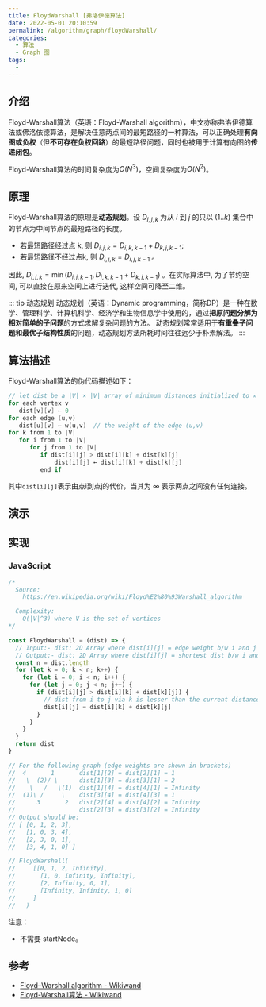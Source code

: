 ```yaml
---
title: FloydWarshall [弗洛伊德算法]
date: 2022-05-01 20:10:59
permalink: /algorithm/graph/floydWarshall/
categories:
  - 算法
  - Graph 图
tags:
  - 
---
```


## 介绍

Floyd-Warshall算法（英语：Floyd-Warshall algorithm），中文亦称弗洛伊德算法或佛洛依德算法，是解决任意两点间的最短路径的一种算法，可以正确处理**有向图或负权**（但**不可存在负权回路**）的最短路径问题，同时也被用于计算有向图的**传递闭包**。

Floyd-Warshall算法的时间复杂度为$O(N^{3})$，空间复杂度为$O(N^{2})$。

## 原理

Floyd-Warshall算法的原理是**动态规划**。设 $D_{i, j, k}$ 为从 $i$ 到 $j$ 的只以 $(1 . . k)$ 集合中的节点为中间节点的最短路径的长度。

- 若最短路径经过点 $\mathrm{k}$, 则 $D_{i, j, k}=D_{i, k, k-1}+D_{k, j, k-1}$;
- 若最短路径不经过点k, 则 $D_{i, j, k}=D_{i, j, k-1}$ 。

因此, $D_{i, j, k}=\min \left(D_{i, j, k-1}, D_{i, k, k-1}+D_{k, j, k-1}\right)$ 。在实际算法中, 为了节约空间, 可以直接在原来空间上进行迭代, 这样空间可降至二维。

::: tip 动态规划
动态规划（英语：Dynamic programming，简称DP）是一种在数学、管理科学、计算机科学、经济学和生物信息学中使用的，通过**把原问题分解为相对简单的子问题**的方式求解复杂问题的方法。 动态规划常常适用于**有重叠子问题和最优子结构性质**的问题，动态规划方法所耗时间往往远少于朴素解法。
:::

## 算法描述

Floyd-Warshall算法的伪代码描述如下：

```c
// let dist be a |V| × |V| array of minimum distances initialized to ∞ (infinity)
for each vertex v
   dist[v][v] ← 0
for each edge (u,v)
   dist[u][v] ← w(u,v)  // the weight of the edge (u,v)
for k from 1 to |V|
   for i from 1 to |V|
      for j from 1 to |V|
         if dist[i][j] > dist[i][k] + dist[k][j] 
             dist[i][j] ← dist[i][k] + dist[k][j]
         end if
```

其中`dist[i][j]`表示由点i到点j的代价，当其为 ∞ 表示两点之间没有任何连接。

## 演示

<Bilibili id="av459740996" />

## 实现

### JavaScript

```js
/*
  Source:
    https://en.wikipedia.org/wiki/Floyd%E2%80%93Warshall_algorithm

  Complexity:
    O(|V|^3) where V is the set of vertices
*/

const FloydWarshall = (dist) => {
  // Input:- dist: 2D Array where dist[i][j] = edge weight b/w i and j
  // Output:- dist: 2D Array where dist[i][j] = shortest dist b/w i and j
  const n = dist.length
  for (let k = 0; k < n; k++) {
    for (let i = 0; i < n; i++) {
      for (let j = 0; j < n; j++) {
        if (dist[i][j] > dist[i][k] + dist[k][j]) {
          // dist from i to j via k is lesser than the current distance
          dist[i][j] = dist[i][k] + dist[k][j]
        }
      }
    }
  }
  return dist
}

// For the following graph (edge weights are shown in brackets)
//  4       1       dist[1][2] = dist[2][1] = 1
//   \  (2)/ \      dist[1][3] = dist[3][1] = 2
//    \   /   \(1)  dist[1][4] = dist[4][1] = Infinity
//  (1)\ /     \    dist[3][4] = dist[4][3] = 1
//      3       2   dist[2][4] = dist[4][2] = Infinity
//                  dist[2][3] = dist[3][2] = Infinity
// Output should be:
// [ [0, 1, 2, 3],
//   [1, 0, 3, 4],
//   [2, 3, 0, 1],
//   [3, 4, 1, 0] ]

// FloydWarshall(
//     [[0, 1, 2, Infinity],
//       [1, 0, Infinity, Infinity],
//       [2, Infinity, 0, 1],
//       [Infinity, Infinity, 1, 0]
//     ]
//   )
```

注意：

- 不需要 startNode。

## 参考

- [Floyd–Warshall algorithm - Wikiwand](https://www.wikiwand.com/en/Floyd%E2%80%93Warshall_algorithm)
- [Floyd-Warshall算法 - Wikiwand](https://www.wikiwand.com/zh-hans/Floyd-Warshall%E7%AE%97%E6%B3%95)
